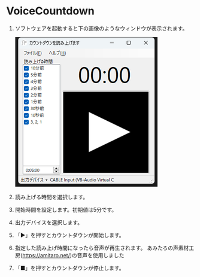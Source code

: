 ﻿# VoiceCountdown

1. ソフトウェアを起動すると下の画像のようなウィンドウが表示されます。

    ![image](image.png)

2. 読み上げる時間を選択します。
3. 開始時間を設定します。初期値は5分です。
4. 出力デバイスを選択します。
5. 「▶」を押すとカウントダウンが開始します。
6. 指定した読み上げ時間になったら音声が再生されます。
    あみたろの声素材工房(<https://amitaro.net/>)の音声を使用しました
7. 「■」を押すとカウントダウンが停止します。
